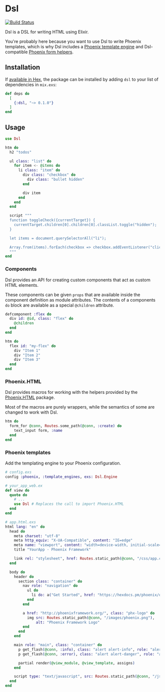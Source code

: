 # Dsl

[![Build Status](https://travis-ci.com/mhanberg/dsl.svg?branch=master)](https://travis-ci.com/mhanberg/dsl)

Dsl is a DSL for writing HTML using Elixir.

You're probably here because you want to use Dsl to write Phoenix templates, which is why Dsl includes a [Phoenix template engine](#phoenix-templates) and Dsl-compatible [Phoenix form helpers](#phoenixhtml).

## Installation

If [available in Hex](https://hex.pm/docs/publish), the package can be installed
by adding `dsl` to your list of dependencies in `mix.exs`:

```elixir
def deps do
  [
    {:dsl, "~> 0.1.0"}
  ]
end
```

## Usage

```elixir
use Dsl

htm do
  h2 "todos"

  ul class: "list" do
    for item <- @items do
      li class: "item" do
        div class: "checkbox" do
          div class: "bullet hidden"
        end

        div item
      end
    end
  end

  script """
  function toggleCheck({currentTarget}) {
    currentTarget.children[0].children[0].classList.toggle("hidden");
  }

  let items = document.querySelectorAll("li");

  Array.from(items).forEach(checkbox => checkbox.addEventListener("click", toggleCheck));
  """
end
```

### Components

Dsl provides an API for creating custom components that act as custom HTML elements.

These components can be given `props` that are available inside the component definition as module attributes. The contents of a components `do` block are available as a special `@children` attribute.

```elixir
defcomponent :flex do
  div id: @id, class: "flex" do
    @children
  end
end

htm do
  flex id: "my-flex" do
    div "Item 1"
    div "Item 2"
    div "Item 3"
  end
end
```

### Phoenix.HTML

Dsl provides macros for working with the helpers provided by the [Phoenix.HTML](https://www.github.com/phoenixframework/phoenix_html) package.

Most of the macros are purely wrappers, while the semantics of some are changed to work with Dsl.

```elixir
htm do
  form_for @conn, Routes.some_path(@conn, :create) do
    text_input form, :name
  end
end
```

### Phoenix templates

Add the templating engine to your Phoenix configuration.

```elixir
# config.exs
config :phoenix, :template_engines, exs: Dsl.Engine

# your_app_web.ex
def view do
  quote do
    # ...
    use Dsl # Replaces the call to import Phoenix.HTML
  end
end
```

```elixir
# app.html.exs
html lang: "en" do
  head do
    meta charset: "utf-8"
    meta http_equiv: "X-UA-Compatible", content: "IE=edge"
    meta name: "viewport", content: "width=device-width, initial-scale=1.0"
    title "YourApp · Phoenix Framework"

    link rel: "stylesheet", href: Routes.static_path(@conn, "/css/app.css")
  end

  body do
    header do
      section class: "container" do
        nav role: "navigation" do
          ul do
            li do: a("Get Started", href: "https://hexdocs.pm/phoenix/overview.html")
          end
        end

        a href: "http://phoenixframework.org/", class: "phx-logo" do
          img src: Routes.static_path(@conn, "/images/phoenix.png"),
              alt: "Phoenix Framework Logo"
        end
      end
    end

    main role: "main", class: "container" do
      p get_flash(@conn, :info), class: "alert alert-info", role: "alert"
      p get_flash(@conn, :error), class: "alert alert-danger", role: "alert"

      partial render(@view_module, @view_template, assigns)
    end

    script type: "text/javascript", src: Routes.static_path(@conn, "/js/app.js")
  end
end
```
